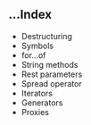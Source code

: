 ## ...Index

* Destructuring
* Symbols
* for...of
* String methods
* Rest parameters
* Spread operator
* Iterators
* Generators
* Proxies
